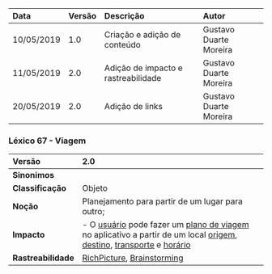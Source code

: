 |Data|Versão|Descrição|Autor|
|:---|:---|:---|:---|
|10/05/2019|1.0|Criação e adição de conteúdo|Gustavo Duarte Moreira|
|11/05/2019|2.0|Adição de impacto e rastreabilidade|Gustavo Duarte Moreira|
|20/05/2019|2.0|Adição de links|Gustavo Duarte Moreira|

### Léxico 67 - Viagem

|Versão|2.0
|:-|:-|
|**Sinonimos**| |
|**Classificação**| Objeto |
|**Noção**| Planejamento para partir de um lugar para outro; |
|**Impacto**|- O [usuário](https://github.com/Andre-Eduardo/2019.1-Requisitos-Moovit/wiki/L65-Usu%C3%A1rio) pode fazer um [plano de viagem](https://github.com/Andre-Eduardo/2019.1-Requisitos-Moovit/wiki/L52---plano-de-viagem) no aplicativo a partir de um local [origem](https://github.com/Andre-Eduardo/2019.1-Requisitos-Moovit/wiki/L40---origem), [destino](https://github.com/Andre-Eduardo/2019.1-Requisitos-Moovit/wiki/L14---destino), [transporte](https://github.com/Andre-Eduardo/2019.1-Requisitos-Moovit/wiki/L63---transporte) e [horário]()  |
|**Rastreabilidade**| [RichPicture](https://github.com/Andre-Eduardo/2019.1-Requisitos-Moovit/wiki/RichPicture-Versão-1.2#rp012---usu%C3%A1rio-mobile-cadastrado-e-n%C3%A3o-cadastrado), [Brainstorming](https://github.com/Andre-Eduardo/2019.1-Requisitos-Moovit/wiki/Brainstorming)|

